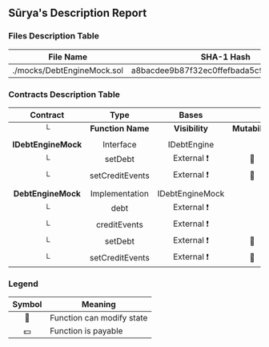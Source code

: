 ## Sūrya's Description Report

### Files Description Table


|  File Name  |  SHA-1 Hash  |
|-------------|--------------|
| ./mocks/DebtEngineMock.sol | a8bacdee9b87f32ec0ffefbada5c953e657668cb |


### Contracts Description Table


|  Contract  |         Type        |       Bases      |                  |                 |
|:----------:|:-------------------:|:----------------:|:----------------:|:---------------:|
|     └      |  **Function Name**  |  **Visibility**  |  **Mutability**  |  **Modifiers**  |
||||||
| **IDebtEngineMock** | Interface | IDebtEngine |||
| └ | setDebt | External ❗️ | 🛑  |NO❗️ |
| └ | setCreditEvents | External ❗️ | 🛑  |NO❗️ |
||||||
| **DebtEngineMock** | Implementation | IDebtEngineMock |||
| └ | debt | External ❗️ |   |NO❗️ |
| └ | creditEvents | External ❗️ |   |NO❗️ |
| └ | setDebt | External ❗️ | 🛑  |NO❗️ |
| └ | setCreditEvents | External ❗️ | 🛑  |NO❗️ |


### Legend

|  Symbol  |  Meaning  |
|:--------:|-----------|
|    🛑    | Function can modify state |
|    💵    | Function is payable |
